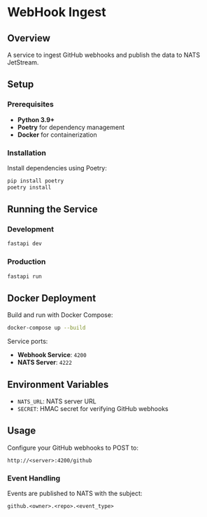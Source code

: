 # WebHook Ingest

## Overview

A service to ingest GitHub webhooks and publish the data to NATS JetStream.

## Setup

### Prerequisites

- **Python 3.9+**
- **Poetry** for dependency management
- **Docker** for containerization

### Installation

Install dependencies using Poetry:

```bash
pip install poetry
poetry install
```

## Running the Service

### Development

```bash
fastapi dev
```

### Production

```bash
fastapi run
```

## Docker Deployment

Build and run with Docker Compose:

```bash
docker-compose up --build
```

Service ports:
- **Webhook Service**: `4200`
- **NATS Server**: `4222`

## Environment Variables

- `NATS_URL`: NATS server URL
- `SECRET`: HMAC secret for verifying GitHub webhooks

## Usage

Configure your GitHub webhooks to POST to:

```
http://<server>:4200/github
```

### Event Handling

Events are published to NATS with the subject:

```
github.<owner>.<repo>.<event_type>
```
